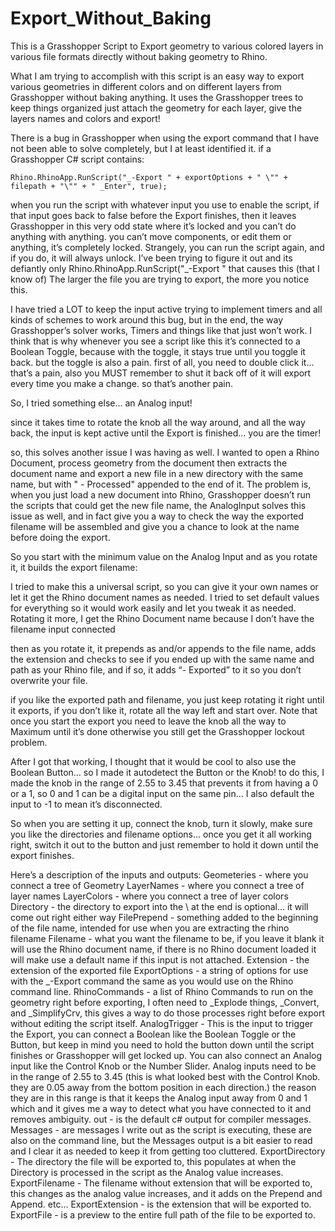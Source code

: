# Export_Without_Baking
This is a Grasshopper Script to Export geometry to various colored layers in various file formats directly without baking geometry to Rhino.

What I am trying to accomplish with this script is an easy way to export various geometries in different colors and on different layers from Grasshopper without baking anything. It uses the Grasshopper trees to keep things organized
just attach the geometry for each layer, give the layers names and colors and export!

There is a bug in Grasshopper when using the export command that I have not been able to solve completely, but I at least identified it.
if a Grasshopper C# script contains:
```
Rhino.RhinoApp.RunScript("_-Export " + exportOptions + " \"" + filepath + "\"" + " _Enter", true);
```
when you run the script with whatever input you use to enable the script, if that input goes back to false before the Export finishes, then it leaves Grasshopper in this very odd state where it’s locked and you can’t do anything with anything. you can’t move components, or edit them or anything, it’s completely locked. Strangely, you can run the script again, and if you do, it will always unlock. I’ve been trying to figure it out and its defiantly only Rhino.RhinoApp.RunScript("_-Export " that causes this (that I know of)
The larger the file you are trying to export, the more you notice this.

I have tried a LOT to keep the input active trying to implement timers and all kinds of schemes to work around this bug, but in the end, the way Grasshopper’s solver works, Timers and things like that just won’t work. I think that is why whenever you see a script like this it’s connected to a Boolean Toggle,
because with the toggle, it stays true until you toggle it back. but the toggle is also a pain. first of all, you need to double click it… that’s a pain, also you MUST remember to shut it back off of it will export every time you make a change. so that’s another pain.

So, I tried something else… an Analog input!

since it takes time to rotate the knob all the way around, and all the way back, the input is kept active until the Export is finished… you are the timer!

so, this solves another issue I was having as well. I wanted to open a Rhino Document, process geometry from the document then extracts the document name and export a new file in a new directory with the same name, but with " - Processed" appended to the end of it. The problem is, when you just load a new document into Rhino, Grasshopper doesn’t run the scripts that could get the new file name, the AnalogInput solves this issue as well, and in fact give you a way to check the way the exported filename will be assembled and give you a chance to look at the name before doing the export.

So you start with the minimum value on the Analog Input and as you rotate it, it builds the export filename:

I tried to make this a universal script, so you can give it your own names or let it get the Rhino document names as needed. I tried to set default values for everything so it would work easily and let you tweak it as needed. Rotating it more, I get the Rhino Document name because I don’t have the filename input connected

then as you rotate it, it prepends as and/or appends to the file name, adds the extension and checks to see if you ended up with the same name and path as your Rhino file, and if so, it adds “- Exported” to it so you don’t overwrite your file.

if you like the exported path and filename, you just keep rotating it right until it exports, if you don’t like it, rotate all the way left and start over. Note that once you start the export you need to leave the knob all the way to Maximum until it’s done otherwise you still get the Grasshopper lockout problem.

After I got that working, I thought that it would be cool to also use the Boolean Button… so I made it autodetect the Button or the Knob! to do this, I made the knob in the range of 2.55 to 3.45 that prevents it from having a 0 or a 1, so 0 and 1 can be a digital input on the same pin… I also default the input to -1 to mean it’s disconnected.

So when you are setting it up, connect the knob, turn it slowly, make sure you like the directories and filename options… once you get it all working right, switch it out to the button and just remember to hold it down until the export finishes.

Here’s a description of the inputs and outputs:
Geometeries - where you connect a tree of Geometry
LayerNames - where you connect a tree of layer names
LayerColors - where you connect a tree of layer colors
Directory - the directory to export into the \ at the end is optional… it will come out right either way
FilePrepend - something added to the beginning of the file name, intended for use when you are extracting the rhino filename
Filename - what you want the filename to be, if you leave it blank it will use the Rhino document name, if there is no Rhino document loaded it will make use a default name if this input is not attached.
Extension - the extension of the exported file
ExportOptions - a string of options for use with the _-Export command the same as you would use on the Rhino command line.
RhinoCommands - a list of Rhino Commands to run on the geometry right before exporting, I often need to _Explode things, _Convert, and _SimplifyCrv, this gives a way to do those processes right before export without editing the script itself.
AnalogTrigger - This is the input to trigger the Export, you can connect a Boolean like the Boolean Toggle or the Button, but keep in mind you need to hold the button down until the script finishes or Grasshopper will get locked up. You can also connect an Analog input like the Control Knob or the Number Slider. Analog inputs need to be in the range of 2.55 to 3.45 (this is what looked best with the Control Knob. they are 0.05 away from the bottom position in each direction.) the reason they are in this range is that it keeps the Analog input away from 0 and 1 which and it gives me a way to detect what you have connected to it and removes ambiguity.
out - is the default c# output for compiler messages.
Messages - are messages I write out as the script is executing, these are also on the command line, but the Messages output is a bit easier to read and I clear it as needed to keep it from getting too cluttered.
ExportDirectory - The directory the file will be exported to, this populates at when the Directory is processed in the script as the Analog value increases.
ExportFilename - The filename without extension that will be exported to, this changes as the analog value increases, and it adds on the Prepend and Append. etc…
ExportExtension - is the extension that will be exported to.
ExportFile - is a preview to the entire full path of the file to be exported to.
